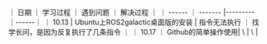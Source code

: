 ｜ 日期     ｜ 学习过程  ｜ 遇到问题 ｜ 解决过程 ｜
｜ ------  ｜ -------  |---------｜------｜
｜ 10.13    |  Ubuntu上ROS2galactic桌面版的安装 | 指令无法执行 ｜ 找学长问，是因为反复执行了几条指令 ｜
｜ 10.17   ｜ Github的简单操作使用| \ | \ |
